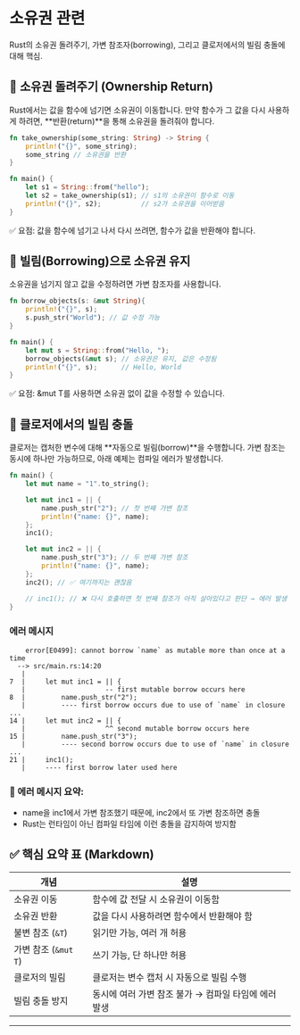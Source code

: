 # 소유권 관련 
Rust의 소유권 돌려주기, 가변 참조자(borrowing), 그리고 클로저에서의 빌림 충돌에 대해 핵심.

## 🔁 소유권 돌려주기 (Ownership Return)
Rust에서는 값을 함수에 넘기면 소유권이 이동합니다.
만약 함수가 그 값을 다시 사용하게 하려면, **반환(return)**을 통해 소유권을 돌려줘야 합니다.
```rust
fn take_ownership(some_string: String) -> String {
    println!("{}", some_string);
    some_string // 소유권을 반환
}

fn main() {
    let s1 = String::from("hello");
    let s2 = take_ownership(s1); // s1의 소유권이 함수로 이동
    println!("{}", s2);          // s2가 소유권을 이어받음
}
```

✅ 요점: 값을 함수에 넘기고 나서 다시 쓰려면, 함수가 값을 반환해야 합니다.

## 🔧 빌림(Borrowing)으로 소유권 유지
소유권을 넘기지 않고 값을 수정하려면 가변 참조자를 사용합니다.
```rust
fn borrow_objects(s: &mut String){
    println!("{}", s);
    s.push_str("World"); // 값 수정 가능
}

fn main() {
    let mut s = String::from("Hello, ");
    borrow_objects(&mut s); // 소유권은 유지, 값은 수정됨
    println!("{}", s);      // Hello, World
}
```

✅ 요점: &mut T를 사용하면 소유권 없이 값을 수정할 수 있습니다.

## 🧠 클로저에서의 빌림 충돌
클로저는 캡처한 변수에 대해 **자동으로 빌림(borrow)**을 수행합니다.
가변 참조는 동시에 하나만 가능하므로, 아래 예제는 컴파일 에러가 발생합니다.
```rust
fn main() {
    let mut name = "1".to_string();

    let mut inc1 = || {
        name.push_str("2"); // 첫 번째 가변 참조
        println!("name: {}", name);
    };
    inc1();

    let mut inc2 = || {
        name.push_str("3"); // 두 번째 가변 참조
        println!("name: {}", name);
    };
    inc2(); // ✅ 여기까지는 괜찮음

    // inc1(); // ❌ 다시 호출하면 첫 번째 참조가 아직 살아있다고 판단 → 에러 발생
}
```

### 에러 메시지
```
    error[E0499]: cannot borrow `name` as mutable more than once at a time
  --> src/main.rs:14:20
   |
7  |     let mut inc1 = || {
   |                    -- first mutable borrow occurs here
8  |         name.push_str("2");
   |         ---- first borrow occurs due to use of `name` in closure
...
14 |     let mut inc2 = || {
   |                    ^^ second mutable borrow occurs here
15 |         name.push_str("3");
   |         ---- second borrow occurs due to use of `name` in closure
...
21 |     inc1();
   |     ---- first borrow later used here
```

### 🛑 에러 메시지 요약:
- name을 inc1에서 가변 참조했기 때문에, inc2에서 또 가변 참조하면 충돌
- Rust는 런타임이 아닌 컴파일 타임에 이런 충돌을 감지하여 방지함

## ✅ 핵심 요약 표 (Markdown)
| 개념               | 설명                                                                 |
|--------------------|----------------------------------------------------------------------|
| 소유권 이동         | 함수에 값 전달 시 소유권이 이동함                                     |
| 소유권 반환         | 값을 다시 사용하려면 함수에서 반환해야 함                              |
| 불변 참조 (`&T`)    | 읽기만 가능, 여러 개 허용                                              |
| 가변 참조 (`&mut T`)| 쓰기 가능, 단 하나만 허용                                              |
| 클로저의 빌림       | 클로저는 변수 캡처 시 자동으로 빌림 수행                               |
| 빌림 충돌 방지      | 동시에 여러 가변 참조 불가 → 컴파일 타임에 에러 발생                    |

----



